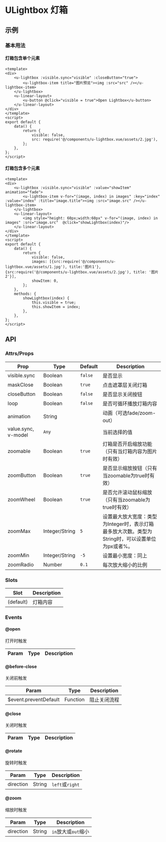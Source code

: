 # ULightbox 灯箱

## 示例
### 基本用法
#### 灯箱包含单个元素

``` vue
<template>
<div>
    <u-lightbox :visible.sync="visible" :closeButton="true">
        <u-lightbox-item title="图片预览"><img :src="src" /></u-lightbox-item>
    </u-lightbox>
    <u-linear-layout>
        <u-button @click="visible = true">Open Lightbox</u-button>
    </u-linear-layout>
</div>
</template>
<script>
export default {
    data() {
        return {
            visible: false,
            src: require('@/components/u-lightbox.vue/assets/2.jpg'),
        };
    },
};
</script>
```

#### 灯箱包含多个元素

``` vue
<template>
<div>
    <u-lightbox :visible.sync="visible" :value="showItem" animation="fade">
        <u-lightbox-item v-for="(image, index) in images" :key="index" :value="index" :title="image.title"><img :src="image.src" /></u-lightbox-item>
    </u-lightbox>
    <u-linear-layout>
        <img style="height: 60px;width:60px" v-for="(image, index) in images" :src="image.src"  @click="showLightbox(index)"/>
    </u-linear-layout>
</div>
</template>
<script>
export default {
    data() {
        return {
            visible: false,
            images: [{src:require('@/components/u-lightbox.vue/assets/1.jpg'), title:'图片1'}, {src:require('@/components/u-lightbox.vue/assets/2.jpg'), title: '图片2'}],
            showItem: 0,
        };
    },
    methods: {
        showLightbox(index) {
            this.visible = true;
            this.showItem = index;
        },
    },
};
</script>
```

## API

### Attrs/Props

| Prop | Type | Default | Description |
| --------- | ---- | ------- | ----------- |
| visible.sync | Boolean | `false` | 是否显示 |
| maskClose | Boolean | `true` | 点击遮罩层关闭灯箱 |
| closeButton | Boolean | `false` | 是否显示关闭按钮 |
| loop | Boolean | `false` | 是否可循环播放灯箱内容 |
| animation | String |  | 动画（可选fade/zoom-out） |
| value.sync, v-model | `Any` | | 当前选择的值 |
| zoomable | Boolean | `true` | 灯箱是否开启缩放功能（只有当灯箱内容为图片时有效） |
| zoomButton | Boolean | `true` | 是否显示缩放按钮（只有当zoomable为true时有效） |
| zoomWheel | Boolean | `true` | 是否允许滚动鼠标缩放（只有当zoomable为true时有效） |
| zoomMax | Integer/String | `5` | 设置最大放大宽度：类型为Integer时，表示灯箱最多放大次数。类型为String时，可以设置单位为px或者%。 |
| zoomMin | Integer/String | `-5` | 设置最小宽度：同上 |
| zoomRadio | Number | `0.1` | 每次放大缩小的比例 |

### Slots

| Slot | Description |
| ---- | ----------- |
| (default) | 灯箱内容 |

### Events

#### @open

打开时触发

| Param | Type | Description |
| ----- | ---- | ----------- |

#### @before-close

关闭前触发

| Param | Type | Description |
| ----- | ---- | ----------- |
| $event.preventDefault | Function | 阻止关闭流程 |

#### @close

关闭时触发

| Param | Type | Description |
| ----- | ---- | ----------- |

#### @rotate

旋转时触发

| Param | Type | Description |
| ----- | ---- | ----------- |
| direction | String | `left`或`right` |

#### @zoom

缩放时触发

| Param | Type | Description |
| ----- | ---- | ----------- |
| direction | String | `in`放大或`out`缩小 |
